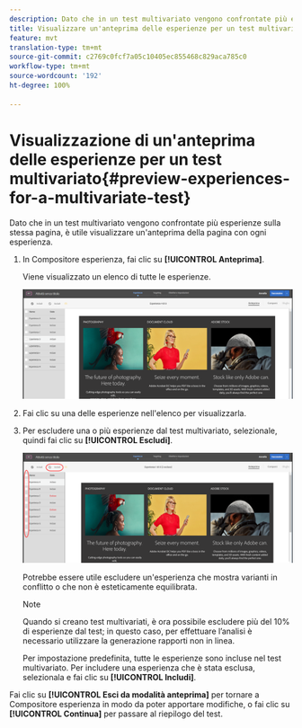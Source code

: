 ```yaml
---
description: Dato che in un test multivariato vengono confrontate più esperienze sulla stessa pagina, è utile visualizzare un'anteprima della pagina con ogni esperienza.
title: Visualizzare un'anteprima delle esperienze per un test multivariato in Adobe Target
feature: mvt
translation-type: tm+mt
source-git-commit: c2769c0fcf7a05c10405ec855468c829aca785c0
workflow-type: tm+mt
source-wordcount: '192'
ht-degree: 100%

---
```



# Visualizzazione di un&#39;anteprima delle esperienze per un test multivariato{#preview-experiences-for-a-multivariate-test}

Dato che in un test multivariato vengono confrontate più esperienze sulla stessa pagina, è utile visualizzare un&#39;anteprima della pagina con ogni esperienza.

1. In Compositore esperienza, fai clic su **[!UICONTROL Anteprima]**.

   Viene visualizzato un elenco di tutte le esperienze.

   ![](assets/preview.png)

1. Fai clic su una delle esperienze nell&#39;elenco per visualizzarla.

1. Per escludere una o più esperienze dal test multivariato, selezionale, quindi fai clic su **[!UICONTROL Escludi]**.

   ![Escludere le esperienze](/help/c-activities/c-multivariate-testing/t-create-multivariate-test/assets/preview-mvt-exclude.png)

   Potrebbe essere utile escludere un&#39;esperienza che mostra varianti in conflitto o che non è esteticamente equilibrata.

   >[!NOTE]
   >
   >Quando si creano test multivariati, è ora possibile escludere più del 10% di esperienze dal test; in questo caso, per effettuare l’analisi è necessario utilizzare la generazione rapporti non in linea.

   Per impostazione predefinita, tutte le esperienze sono incluse nel test multivariato. Per includere una esperienza che è stata esclusa, selezionala e fai clic su **[!UICONTROL Includi]**.

Fai clic su **[!UICONTROL Esci da modalità anteprima]** per tornare a Compositore esperienza in modo da poter apportare modifiche, o fai clic su **[!UICONTROL Continua]** per passare al riepilogo del test.

